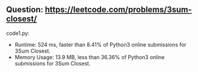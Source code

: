 ## Question: https://leetcode.com/problems/3sum-closest/

code1.py:
* Runtime: 524 ms, faster than 8.41% of Python3 online submissions for 3Sum Closest.
* Memory Usage: 13.9 MB, less than 36.36% of Python3 online submissions for 3Sum Closest.